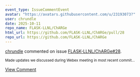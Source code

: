 ```yaml
---
event_type: IssueCommentEvent
avatar: "https://avatars.githubusercontent.com/u/23193073?"
user: chrundle
date: 2025-10-11
repo_name: FLASK-LLNL/ChARGe
html_url: https://github.com/FLASK-LLNL/ChARGe/pull/28
repo_url: https://github.com/FLASK-LLNL/ChARGe
---
```


<a href='https://github.com/chrundle' target='_blank'>chrundle</a> commented on issue <a href='https://github.com/FLASK-LLNL/ChARGe/pull/28' target='_blank'>FLASK-LLNL/ChARGe#28</a>.

<small>Made updates we discussed during Webex meeting in most recent commit...</small>

<a href='https://github.com/FLASK-LLNL/ChARGe/pull/28' target='_blank'>View Comment</a>